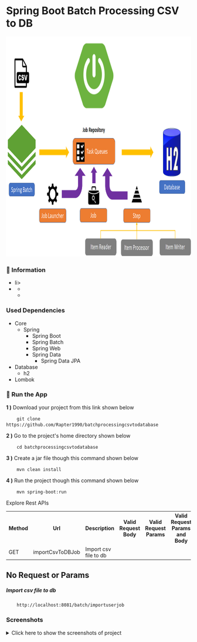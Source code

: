 # Spring Boot Batch Processing CSV to DB

<img src="screenshots/spring_boot_batch_main_image.png" alt="Main Information" width="800" height="600">

### 📖 Information

<ul style="list-style-type:disc">
  <li>li>
  <li>
      <ul>
        <li></li>
        <li></li>
      </ul>
  </li>
</ul>

### Used Dependencies
* Core
    * Spring
        * Spring Boot
        * Spring Batch
        * Spring Web
        * Spring Data
            * Spring Data JPA
* Database
    * h2
* Lombok

### 🔨 Run the App

<b>1 )</b> Download your project from this link shown below 
```
    git clone https://github.com/Rapter1990/batchprocessingcsvtodatabase
```

<b>2 )</b> Go to the project's home directory shown below
```
    cd batchprocessingcsvtodatabase
```

<b>3 )</b> Create a jar file though this command shown below
```
    mvn clean install
```

<b>4 )</b> Run the project though this command shown below
```
    mvn spring-boot:run
```


Explore Rest APIs
<table style="width:100%">
  <tr>
    <th>Method</th>
    <th>Url</th>
    <th>Description</th>
    <th>Valid Request Body</th>
    <th>Valid Request Params</th>
    <th>Valid Request Params and Body</th>
    <th>No Request or Params</th>
  </tr>
  <tr>
      <td>GET</td>
      <td>importCsvToDBJob</td>
      <td>Import csv file to db</td>
      <td></td>
      <td></td>
      <td></td>
      <td><a href="README.md#importCsvToDBJob">Info</a></td>
  </tr>
</table>


## No Request or Params

##### <a id="importCsvToDBJob">Import csv file to db
```
    http://localhost:8081/batch/importuserjob
```

### Screenshots

<details>
<summary>Click here to show the screenshots of project</summary>
    <p> Figure 1 </p>
    <img src ="screenshots/1.PNG">
    <p> Figure 2 </p>
    <img src ="screenshots/2.PNG">
    <p> Figure 3 </p>
    <img src ="screenshots/3.PNG">
    <p> Figure 4 </p>
    <img src ="screenshots/4.PNG">
    <p> Figure 5 </p>
    <img src ="screenshots/5.PNG">
</details>    